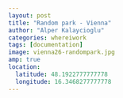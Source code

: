 ```yaml
---
layout: post
title: "Random park - Vienna"
author: "Alper Kalaycioglu"
categories: whereiwork
tags: [documentation]
image: vienna26-randompark.jpg
amp: true
location:
  latitude: 48.1922777777778
  longitude: 16.3468277777778
---
```

